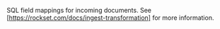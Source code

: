 SQL field mappings for incoming documents. See [https://rockset.com/docs/ingest-transformation] for more information.